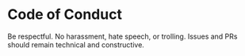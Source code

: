 # Code of Conduct

Be respectful. No harassment, hate speech, or trolling.
Issues and PRs should remain technical and constructive.
